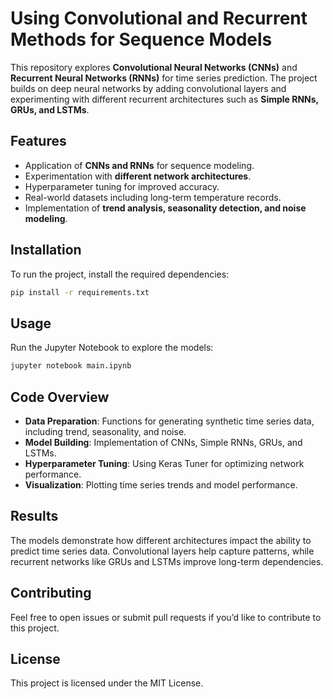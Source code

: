# Using Convolutional and Recurrent Methods for Sequence Models

This repository explores **Convolutional Neural Networks (CNNs)** and **Recurrent Neural Networks (RNNs)** for time series prediction. The project builds on deep neural networks by adding convolutional layers and experimenting with different recurrent architectures such as **Simple RNNs, GRUs, and LSTMs**.

## Features
- Application of **CNNs and RNNs** for sequence modeling.
- Experimentation with **different network architectures**.
- Hyperparameter tuning for improved accuracy.
- Real-world datasets including long-term temperature records.
- Implementation of **trend analysis, seasonality detection, and noise modeling**.

## Installation
To run the project, install the required dependencies:

```bash
pip install -r requirements.txt
```

## Usage
Run the Jupyter Notebook to explore the models:

```bash
jupyter notebook main.ipynb
```

## Code Overview
- **Data Preparation**: Functions for generating synthetic time series data, including trend, seasonality, and noise.
- **Model Building**: Implementation of CNNs, Simple RNNs, GRUs, and LSTMs.
- **Hyperparameter Tuning**: Using Keras Tuner for optimizing network performance.
- **Visualization**: Plotting time series trends and model performance.

## Results
The models demonstrate how different architectures impact the ability to predict time series data. Convolutional layers help capture patterns, while recurrent networks like GRUs and LSTMs improve long-term dependencies.

## Contributing
Feel free to open issues or submit pull requests if you’d like to contribute to this project.

## License
This project is licensed under the MIT License.

